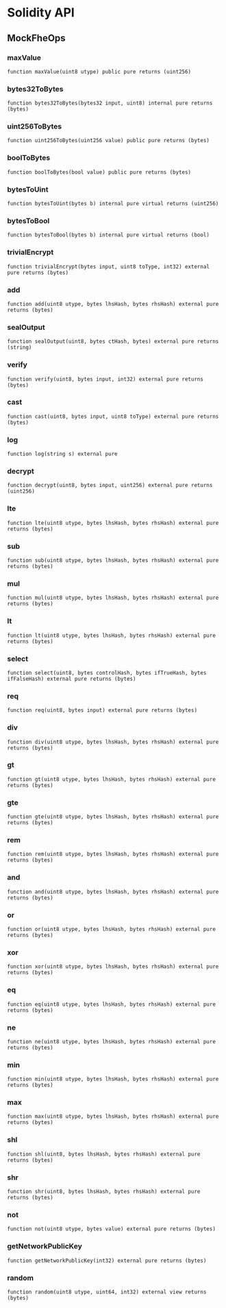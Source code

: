 # Solidity API

## MockFheOps

### maxValue

```solidity
function maxValue(uint8 utype) public pure returns (uint256)
```

### bytes32ToBytes

```solidity
function bytes32ToBytes(bytes32 input, uint8) internal pure returns (bytes)
```

### uint256ToBytes

```solidity
function uint256ToBytes(uint256 value) public pure returns (bytes)
```

### boolToBytes

```solidity
function boolToBytes(bool value) public pure returns (bytes)
```

### bytesToUint

```solidity
function bytesToUint(bytes b) internal pure virtual returns (uint256)
```

### bytesToBool

```solidity
function bytesToBool(bytes b) internal pure virtual returns (bool)
```

### trivialEncrypt

```solidity
function trivialEncrypt(bytes input, uint8 toType, int32) external pure returns (bytes)
```

### add

```solidity
function add(uint8 utype, bytes lhsHash, bytes rhsHash) external pure returns (bytes)
```

### sealOutput

```solidity
function sealOutput(uint8, bytes ctHash, bytes) external pure returns (string)
```

### verify

```solidity
function verify(uint8, bytes input, int32) external pure returns (bytes)
```

### cast

```solidity
function cast(uint8, bytes input, uint8 toType) external pure returns (bytes)
```

### log

```solidity
function log(string s) external pure
```

### decrypt

```solidity
function decrypt(uint8, bytes input, uint256) external pure returns (uint256)
```

### lte

```solidity
function lte(uint8 utype, bytes lhsHash, bytes rhsHash) external pure returns (bytes)
```

### sub

```solidity
function sub(uint8 utype, bytes lhsHash, bytes rhsHash) external pure returns (bytes)
```

### mul

```solidity
function mul(uint8 utype, bytes lhsHash, bytes rhsHash) external pure returns (bytes)
```

### lt

```solidity
function lt(uint8 utype, bytes lhsHash, bytes rhsHash) external pure returns (bytes)
```

### select

```solidity
function select(uint8, bytes controlHash, bytes ifTrueHash, bytes ifFalseHash) external pure returns (bytes)
```

### req

```solidity
function req(uint8, bytes input) external pure returns (bytes)
```

### div

```solidity
function div(uint8 utype, bytes lhsHash, bytes rhsHash) external pure returns (bytes)
```

### gt

```solidity
function gt(uint8 utype, bytes lhsHash, bytes rhsHash) external pure returns (bytes)
```

### gte

```solidity
function gte(uint8 utype, bytes lhsHash, bytes rhsHash) external pure returns (bytes)
```

### rem

```solidity
function rem(uint8 utype, bytes lhsHash, bytes rhsHash) external pure returns (bytes)
```

### and

```solidity
function and(uint8 utype, bytes lhsHash, bytes rhsHash) external pure returns (bytes)
```

### or

```solidity
function or(uint8 utype, bytes lhsHash, bytes rhsHash) external pure returns (bytes)
```

### xor

```solidity
function xor(uint8 utype, bytes lhsHash, bytes rhsHash) external pure returns (bytes)
```

### eq

```solidity
function eq(uint8 utype, bytes lhsHash, bytes rhsHash) external pure returns (bytes)
```

### ne

```solidity
function ne(uint8 utype, bytes lhsHash, bytes rhsHash) external pure returns (bytes)
```

### min

```solidity
function min(uint8 utype, bytes lhsHash, bytes rhsHash) external pure returns (bytes)
```

### max

```solidity
function max(uint8 utype, bytes lhsHash, bytes rhsHash) external pure returns (bytes)
```

### shl

```solidity
function shl(uint8, bytes lhsHash, bytes rhsHash) external pure returns (bytes)
```

### shr

```solidity
function shr(uint8, bytes lhsHash, bytes rhsHash) external pure returns (bytes)
```

### not

```solidity
function not(uint8 utype, bytes value) external pure returns (bytes)
```

### getNetworkPublicKey

```solidity
function getNetworkPublicKey(int32) external pure returns (bytes)
```

### random

```solidity
function random(uint8 utype, uint64, int32) external view returns (bytes)
```

